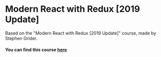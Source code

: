 # Modern React with Redux [2019 Update]

Based on the "Modern React with Redux [2019 Update]" course, made by Stephen Grider.

#### You can find this course [here](https://www.udemy.com/react-redux)
